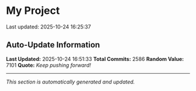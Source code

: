 # My Project


Last updated: 2025-10-24 16:25:37

































































































































































































































































































































































































































































































































































































































































































































































































































































































































































































































































































































































































































































































































































































































































































































































































































































































































































































































































































































































































































































































































































































































































































































































































































































































































































































































































































































































































































































































































































































































































































## Auto-Update Information

**Last Updated:** 2025-10-24 16:51:33
**Total Commits:** 2586
**Random Value:** 7101
**Quote:** _Keep pushing forward!_

---
_This section is automatically generated and updated._